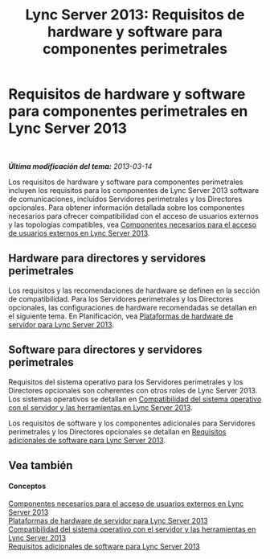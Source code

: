 ﻿---
title: "Lync Server 2013: Requisitos de hardware y software para componentes perimetrales"
TOCTitle: Requisitos de hardware y software para componentes perimetrales
ms:assetid: beac1140-e303-488a-ac9f-fc86dcb1987d
ms:mtpsurl: https://technet.microsoft.com/es-es/library/Gg412931(v=OCS.15)
ms:contentKeyID: 48276519
ms.date: 01/07/2017
mtps_version: v=OCS.15
ms.translationtype: HT
---

# Requisitos de hardware y software para componentes perimetrales en Lync Server 2013

 

_**Última modificación del tema:** 2013-03-14_

Los requisitos de hardware y software para componentes perimetrales incluyen los requisitos para los componentes de Lync Server 2013 software de comunicaciones, incluidos Servidores perimetrales y los Directores opcionales. Para obtener información detallada sobre los componentes necesarios para ofrecer compatibilidad con el acceso de usuarios externos y las topologías compatibles, vea [Componentes necesarios para el acceso de usuarios externos en Lync Server 2013](lync-server-2013-components-required-for-external-user-access.md).

## Hardware para directores y servidores perimetrales

Los requisitos y las recomendaciones de hardware se definen en la sección de compatibilidad. Para los Servidores perimetrales y los Directores opcionales, las configuraciones de hardware recomendadas se detallan en el siguiente tema. En Planificación, vea [Plataformas de hardware de servidor para Lync Server 2013](lync-server-2013-server-hardware-platforms.md).

## Software para directores y servidores perimetrales

Requisitos del sistema operativo para los Servidores perimetrales y los Directores opcionales son coherentes con otros roles de Lync Server 2013. Los sistemas operativos se detallan en [Compatibilidad del sistema operativo con el servidor y las herramientas en Lync Server 2013](lync-server-2013-server-and-tools-operating-system-support.md).

Los requisitos de software y los componentes adicionales para Servidores perimetrales y los Directores opcionales se detallan en [Requisitos adicionales de software para Lync Server 2013](lync-server-2013-additional-software-requirements.md).

## Vea también

#### Conceptos

[Componentes necesarios para el acceso de usuarios externos en Lync Server 2013](lync-server-2013-components-required-for-external-user-access.md)  
[Plataformas de hardware de servidor para Lync Server 2013](lync-server-2013-server-hardware-platforms.md)  
[Compatibilidad del sistema operativo con el servidor y las herramientas en Lync Server 2013](lync-server-2013-server-and-tools-operating-system-support.md)  
[Requisitos adicionales de software para Lync Server 2013](lync-server-2013-additional-software-requirements.md)

